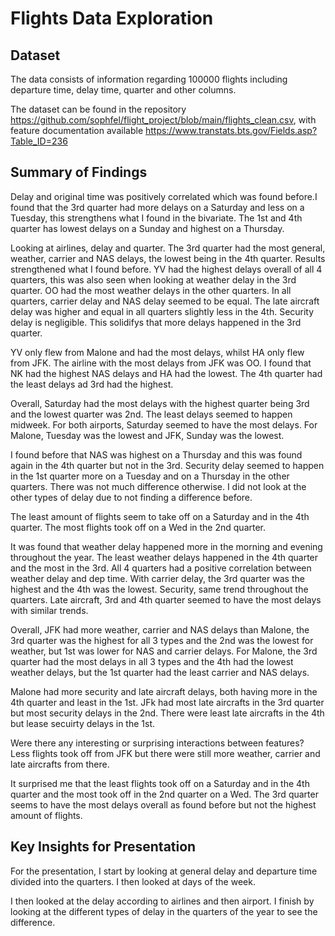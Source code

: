 # Flights Data Exploration

## Dataset

The data consists of information regarding 100000 flights including departure time, delay time, quarter and other columns.

The dataset can be found in the
repository https://github.com/sophfel/flight_project/blob/main/flights_clean.csv,
with feature documentation available https://www.transtats.bts.gov/Fields.asp?Table_ID=236


## Summary of Findings

Delay and original time was positively correlated which was found before.I found that the 3rd quarter had more delays on a Saturday and less on a Tuesday, this strengthens what I found in the bivariate. The 1st and 4th quarter has lowest delays on a Sunday and highest on a Thursday.

Looking at airlines, delay and quarter. The 3rd quarter had the most general, weather, carrier and NAS delays, the lowest being in the 4th quarter. Results strengthened what I found before. YV had the highest delays overall of all 4 quarters, this was also seen when looking at weather delay in the 3rd quarter. OO had the most weather delays in the other quarters. In all quarters, carrier delay and NAS delay seemed to be equal. The late aircraft delay was higher and equal in all quarters slightly less in the 4th. Security delay is negligible. This solidifys that more delays happened in the 3rd quarter.

YV only flew from Malone and had the most delays, whilst HA only flew from JFK. The airline with the most delays from JFK was OO. I found that NK had the highest NAS delays and HA had the lowest. The 4th quarter had the least delays ad 3rd had the highest.

Overall, Saturday had the most delays with the highest quarter being 3rd and the lowest quarter was 2nd. The least delays seemed to happen midweek. For both airports, Saturday seemed to have the most delays. For Malone, Tuesday was the lowest and JFK, Sunday was the lowest.

I found before that NAS was highest on a Thursday and this was found again in the 4th quarter but not in the 3rd. Security delay seemed to happen in the 1st quarter more on a Tuesday and on a Thursday in the other quarters. There was not much difference otherwise. I did not look at the other types of delay due to not finding a difference before.

The least amount of flights seem to take off on a Saturday and in the 4th quarter. The most flights took off on a Wed in the 2nd quarter.

It was found that weather delay happened more in the morning and evening throughout the year. The least weather delays happened in the 4th quarter and the most in the 3rd. All 4 quarters had a positive correlation between weather delay and dep time. With carrier delay, the 3rd quarter was the highest and the 4th was the lowest. Security, same trend throughout the quarters. Late aircraft, 3rd and 4th quarter seemed to have the most delays with similar trends.

Overall, JFK had more weather, carrier and NAS delays than Malone, the 3rd quarter was the highest for all 3 types and the 2nd was the lowest for weather, but 1st was lower for NAS and carrier delays. For Malone, the 3rd quarter had the most delays in all 3 types and the 4th had the lowest weather delays, but the 1st quarter had the least carrier and NAS delays.

Malone had more security and late aircraft delays, both having more in the 4th quarter and least in the 1st. JFk had most late aircrafts in the 3rd quarter but most security delays in the 2nd. There were least late aircrafts in the 4th but lease secuirty delays in the 1st.

Were there any interesting or surprising interactions between features?
Less flights took off from JFK but there were still more weather, carrier and late aircrafts from there.

It surprised me that the least flights took off on a Saturday and in the 4th quarter and the most took off in the 2nd quarter on a Wed. The 3rd quarter seems to have the most delays overall as found before but not the highest amount of flights.


## Key Insights for Presentation

For the presentation, I start by looking at general delay and departure time divided into the quarters. I then looked at days of the week. 

I then looked at the delay according to airlines and then airport. I finish by looking at the different types of delay in the quarters of the year to see the difference.
